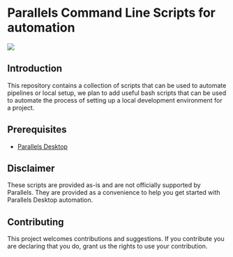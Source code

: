 # Parallels Command Line Scripts for automation

[![](https://dcbadge.vercel.app/api/server/qbrP22bUUM?style=flat&theme=default)](https://discord.gg/qbrP22bUUM)

## Introduction

This repository contains a collection of scripts that can be used to automate pipelines or local setup, we plan to add useful bash scripts  that can be used to automate the process of setting up a local development environment for a project.

## Prerequisites

- [Parallels Desktop](https://www.parallels.com/products/desktop/)

## Disclaimer

These scripts are provided as-is and are not officially supported by Parallels. They are provided as a convenience to help you get started with Parallels Desktop automation.

## Contributing

This project welcomes contributions and suggestions. If you contribute you are declaring that you do, grant us the rights to use your contribution.